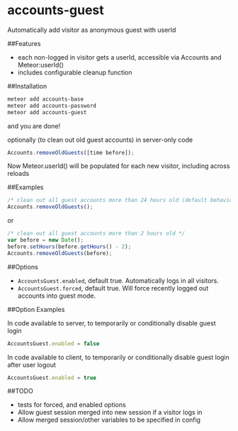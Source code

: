accounts-guest
============

Automatically add visitor as anonymous guest with userId

##Features
- each non-logged in visitor gets a userId, accessible via Accounts and Meteor:userId()
- includes configurable cleanup function


##Installation
```sh
meteor add accounts-base
meteor add accounts-password
meteor add accounts-guest
```
and you are done!




optionally (to clean out old guest accounts) in server-only code
```javascript
Accounts.removeOldGuests([time before]);
```

Now Meteor.userId() will be populated for each new visitor, including across reloads

##Examples

```javascript
/* clean out all guest accounts more than 24 hours old (default behavior) */
Accounts.removeOldGuests();
```
or

```javascript
/* clean out all guest accounts more than 2 hours old */
var before = new Date();
before.setHours(before.getHours() - 2);
Accounts.removeOldGuests(before);
```



##Options

* `AccountsGuest.enabled`,  default true. Automatically logs in all visitors.
* `AccountsGuest.forced`,  default true. Will force recently logged out accounts into guest mode.

##Option Examples

In code available to server, to temporarily or conditionally disable guest login
```javascript
AccountsGuest.enabled = false
```

In code available to client, to temporarily or conditionally disable guest login after user logout
```javascript
AccountsGuest.enabled = true
```




##TODO
- tests for forced, and enabled options
- Allow guest session merged into new session if a visitor logs in
- Allow merged session/other variables to be specified in config
